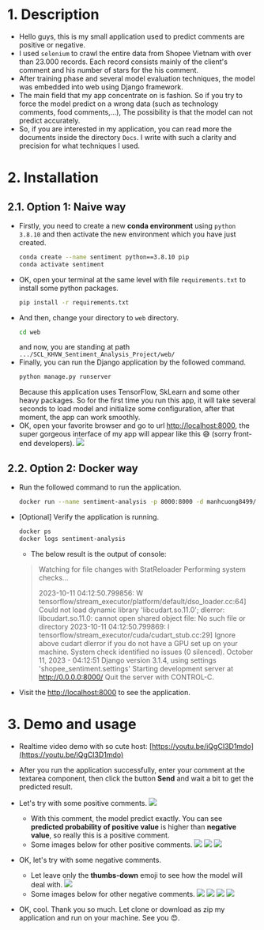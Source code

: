 # 1. Description
* Hello guys, this is my small application used to predict comments are positive or negative.
* I used `selenium` to crawl the entire data from Shopee Vietnam with over than 23.000 records. Each record consists mainly of the client's comment and his number of stars for the his comment.
* After training phase and several model evaluation techniques, the model was embedded into web using Django framework.
* The main field that my app concentrate on is fashion. So if you try to force the model predict on a wrong data (such as technology comments, food comments,...), The possibility is that the model can not predict accurately.
* So, if you are interested in my application, you can read more the documents inside the directory `Docs`. I write with such a clarity and precision for what techniques I used.

# 2. Installation
## 2.1. Option 1: Naive way
* Firstly, you need to create a new **conda environment** using `python 3.8.10` and then activate the new environment which you have just created.
  ```bash
  conda create --name sentiment python==3.8.10 pip
  conda activate sentiment
  ```
* OK, open your terminal at the same level with file `requirements.txt` to install some python packages.
  ```bash
  pip install -r requirements.txt
  ```
* And then, change your directory to `web` directory.
  ```bash
  cd web
  ```
  and now, you are standing at path `.../SCL_KHVW_Sentiment_Analysis_Project/web/`
* Finally, you can run the Django application by the followed command.
  ```bash
  python manage.py runserver
  ```
  Because this application uses TensorFlow, SkLearn and some other heavy packages. So for the first time you run this app, it will take several seconds to load model and initialize some configuration, after that moment, the app can work smoothly.
* OK, open your favorite browser and go to url [http://localhost:8000](http://localhost:8000/), the super gorgeous interface of my app will appear like this 😅 (sorry front-end developers).
  ![](./images/rm_00.png)

## 2.2. Option 2: Docker way
- Run the followed command to run the application.
  ```bash
  docker run --name sentiment-analysis -p 8000:8000 -d manhcuong8499/sentiment-analysis
  ```
- [Optional] Verify the application is running.
  ```bash
  docker ps
  docker logs sentiment-analysis
  ```
  - The below result is the output of console:
  > Watching for file changes with StatReloader
  > Performing system checks...
  > 
  > 2023-10-11 04:12:50.799856: W tensorflow/stream_executor/platform/default/dso_loader.cc:64] Could not load dynamic library 'libcudart.so.11.0'; dlerror: libcudart.so.11.0: cannot open shared object file: No such file or directory
  > 2023-10-11 04:12:50.799869: I tensorflow/stream_executor/cuda/cudart_stub.cc:29] Ignore above cudart dlerror if you do not have a GPU set up on your machine.
  > System check identified no issues (0 silenced).
  > October 11, 2023 - 04:12:51
  > Django version 3.1.4, using settings 'shopee_sentiment.settings'
  > Starting development server at http://0.0.0.0:8000/
  > Quit the server with CONTROL-C.

- Visit the [http://localhost:8000](http://localhost:8000) to see the application.

# 3. Demo and usage
* Realtime video demo with so cute host: [https://youtu.be/iQgCI3D1mdo](https://youtu.be/iQgCI3D1mdo)
* After you run the application successfully, enter your comment at the textarea component, then click the button **Send** and wait a bit to get the predicted result.
* Let's try with some positive comments.
  ![](./images/rm_01.png)
  * With this comment, the model predict exactly. You can see **predicted probability of positive value** is higher than **negative value**, so really this is a positive comment.
  * Some images below for other positive comments.
    ![](./images/rm_02.png)
    ![](./images/rm_03.png)
    ![](images/rm_04.png)

* OK, let's try with some negative comments.
  * Let leave only the **thumbs-down** emoji to see how the model will deal with.
    ![](./images/rm_05.png)
  * Some images below for other negative comments.
    ![](images/rm_06.png)
    ![](images/rm_07.png)
    ![](images/rm_08.png)
    ![](images/rm_09.png)

* OK, cool. Thank you so much. Let clone or download as zip my application and run on your machine. See you 😍.